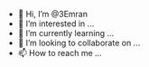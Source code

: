 - 👋 Hi, I’m @3Emran
- 👀 I’m interested in ...
- 🌱 I’m currently learning ...
- 💞️ I’m looking to collaborate on ...
- 📫 How to reach me ...

<!---
3Emran/3Emran is a ✨ special ✨ repository because its `README.md` (this file) appears on your GitHub profile.
You can click the Preview link to take a look at your changes.
--->
